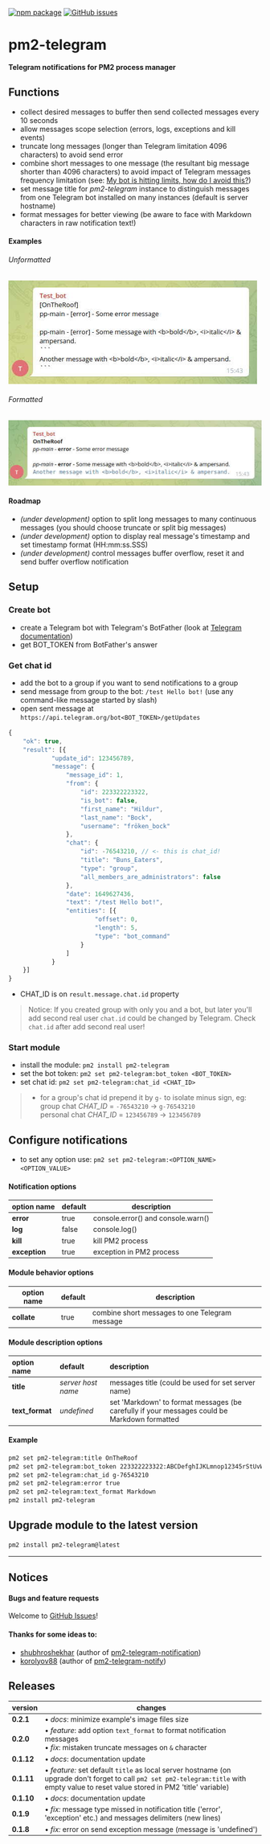 [![npm package](https://img.shields.io/npm/v/pm2-telegram?logo=npm&style=for-the-badge)](https://www.npmjs.com/package/pm2-telegram) [![GitHub issues](https://img.shields.io/github/issues/TrumanRu/pm2-telegram?logo=github&label=GitHub%20issues&style=for-the-badge)](https://github.com/TrumanRu/pm2-telegram/issues)

# pm2-telegram

**Telegram notifications for PM2 process manager**

## Functions

* collect desired messages to buffer then send collected messages every 10 seconds
* allow messages scope selection (errors, logs, exceptions and kill events)
* truncate long messages (longer than Telegram limitation 4096 characters) to avoid send error
* combine short messages to one message (the resultant big message shorter than 4096 characters) to avoid impact of Telegram messages frequency limitation (see: [My bot is hitting limits, how do I avoid this?](https://core.telegram.org/bots/faq#my-bot-is-hitting-limits-how-do-i-avoid-this))
* set message title for _pm2-telegram_ instance to distinguish messages from one Telegram bot installed on many instances (default is server hostname)
* format messages for better viewing (be aware to face with Markdown characters in raw notification text!)

#### Examples
###### Unformatted
![](./docs/message-unformatted.jpg "Unformatted message")
###### Formatted
![](./docs/message-formatted.jpg "Formatted message")

#### Roadmap

* *(under development)* option to split long messages to many continuous messages (you should choose truncate or split big messages)
* *(under development)* option to display real message's timestamp and set timestamp format (HH:mm:ss.SSS)
* *(under development)* control messages buffer overflow, reset it and send buffer overflow notification

## Setup

### Create bot

* create a Telegram bot with Telegram's BotFather (look at [Telegram documentation](https://core.telegram.org/bots#creating-a-new-bot))
* get BOT_TOKEN from BotFather's answer

### Get chat id

* add the bot to a group if you want to send notifications to a group
* send message from group to the bot: `/test Hello bot!` (use any command-like message started by slash)
* open sent message at `https://api.telegram.org/bot<BOT_TOKEN>/getUpdates`

```javascript
{
    "ok": true,
    "result": [{
            "update_id": 123456789,
            "message": {
                "message_id": 1,
                "from": {
                    "id": 223322223322,
                    "is_bot": false,
                    "first_name": "Hildur",
                    "last_name": "Bock",
                    "username": "fröken_bock"
                },
                "chat": {
                    "id": -76543210, // <- this is chat_id!
                    "title": "Buns_Eaters",
                    "type": "group",
                    "all_members_are_administrators": false
                },
                "date": 1649627436,
                "text": "/test Hello bot!",
                "entities": [{
                        "offset": 0,
                        "length": 5,
                        "type": "bot_command"
                    }
                ]
            }
    }]
}
```

* CHAT_ID is on `result.message.chat.id` property

> Notice: If you created group with only you and a bot, but later you'll add second real user `chat.id` could be changed by Telegram. Check `chat.id` after add second real user!

### Start module

* install the module: `pm2 install pm2-telegram`
* set the bot token: `pm2 set pm2-telegram:bot_token <BOT_TOKEN>`
* set chat id: `pm2 set pm2-telegram:chat_id <CHAT_ID>`

> - for a group's chat id prepend it by `g-` to isolate minus sign, eg:
>   <br>group chat _CHAT_ID_ = `-76543210` -> `g-76543210`
>   <br>personal chat _CHAT_ID_ = `123456789` -> `123456789`

## Configure notifications

* to set any option use: `pm2 set pm2-telegram:<OPTION_NAME> <OPTION_VALUE>`

#### Notification options

| option name   | default | description                        |
|---------------|---------|------------------------------------|
| **error**     | true    | console.error() and console.warn() |
| **log**       | false   | console.log()                      |
| **kill**      | true    | kill PM2 process                   |
| **exception** | true    | exception in PM2 process           |

#### Module behavior options

| option name | default | description                                    |
|-------------|---------|------------------------------------------------|
| **collate** | true    | combine short messages to one Telegram message |

#### Module description options

| option name     | default            | description                                                                                  |
|:----------------|:-------------------|:---------------------------------------------------------------------------------------------|
| **title**       | _server host name_ | messages title (could be used for set server name)                                           |
| **text_format** | _undefined_        | set 'Markdown' to format messages (be carefully if your messages could be Markdown formatted |

#### Example

```bash
pm2 set pm2-telegram:title OnTheRoof
pm2 set pm2-telegram:bot_token 223322223322:ABCDefghIJKLmnop12345rStUvWxYz67890
pm2 set pm2-telegram:chat_id g-76543210
pm2 set pm2-telegram:error true
pm2 set pm2-telegram:text_format Markdown
pm2 install pm2-telegram
```

## Upgrade module to the latest version

```bash
pm2 install pm2-telegram@latest
```

---

## Notices

#### Bugs and feature requests

Welcome to [GitHub Issues](https://github.com/TrumanRu/pm2-telegram/issues)!

#### Thanks for some ideas to:

* [shubhroshekhar](https://github.com/shubhroshekhar/) (author of [pm2-telegram-notification](https://github.com/shubhroshekhar/pm2-telegram-notification))
* [korolyov88](https://github.com/korolyov88/pm2-telegram-notify) (author of [pm2-telegram-notify](https://github.com/korolyov88/pm2-telegram-notify))

## Releases

| version    | changes                                                                                                                                                                                 |
|------------|-----------------------------------------------------------------------------------------------------------------------------------------------------------------------------------------|
| **0.2.1**  | • _docs_: minimize example's image files size                                                                                                                                           |
| **0.2.0**  | • _feature_: add option `text_format` to format notification messages<br/>• _fix_: mistaken truncate messages on `&` character                                                          |
| **0.1.12** | • _docs_: documentation update                                                                                                                                                          |
| **0.1.11** | • _feature:_ set default `title` as local server hostname (on upgrade don't forget to call `pm2 set pm2-telegram:title` with empty value to reset value stored in PM2 'title' variable) |
| **0.1.10** | • _docs_: documentation update                                                                                                                                                          |
| **0.1.9**  | • _fix:_ message type missed in notification title ('error', 'exception' etc.) and messages delimiters (new lines)                                                                      |
| **0.1.8**  | • _fix:_ error on send exception message (message is 'undefined')                                                                                                                       |

